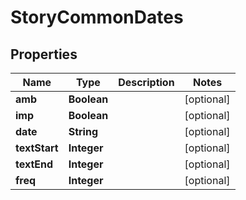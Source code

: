 # StoryCommonDates

## Properties
Name | Type | Description | Notes
------------ | ------------- | ------------- | -------------
**amb** | **Boolean** |  |  [optional]
**imp** | **Boolean** |  |  [optional]
**date** | **String** |  |  [optional]
**textStart** | **Integer** |  |  [optional]
**textEnd** | **Integer** |  |  [optional]
**freq** | **Integer** |  |  [optional]
